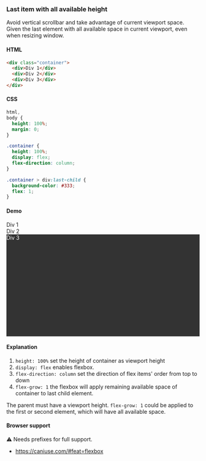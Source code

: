 ### Last item with all available height

Avoid vertical scrollbar and take advantage of current viewport space. Given the last element with all available space in current viewport, even when resizing window.

#### HTML

```html
<div class="container">
  <div>Div 1</div>
  <div>Div 2</div>
  <div>Div 3</div>
</div>
```

#### CSS

```css
html,
body {
  height: 100%;
  margin: 0;
}

.container {
  height: 100%;
  display: flex;
  flex-direction: column;
}

.container > div:last-child {
  background-color: #333;
  flex: 1;
}
```

#### Demo

<div class="snippet-demo">
    <div class="snippet-demo__last-time-with-all-available-height">
        <div>Div 1</div>
        <div>Div 2</div>
        <div>Div 3</div>
    </div>
</div>

<style>
.snippet-demo__last-time-with-all-available-height {
  height: 300px;
  display: flex;
  flex-direction: column;
}

.snippet-demo__last-time-with-all-available-height > div:last-child {
  background-color: #333;
  flex-grow: 1;
  color: white;
}
</style>

#### Explanation

1. `height: 100%` set the height of container as viewport height
2. `display: flex` enables flexbox.
3. `flex-direction: column` set the direction of flex items' order from top to down
4. `flex-grow: 1` the flexbox will apply remaining available space of container to last child element.

The parent must have a viewport height. `flex-grow: 1` could be applied to the first or second element, which will have all available space.

#### Browser support

<span class="snippet__support-note">⚠️ Needs prefixes for full support.</span>

- https://caniuse.com/#feat=flexbox

<!-- tags: layout -->
